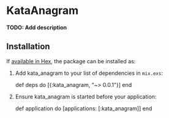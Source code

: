 # KataAnagram

**TODO: Add description**

## Installation

If [available in Hex](https://hex.pm/docs/publish), the package can be installed as:

  1. Add kata_anagram to your list of dependencies in `mix.exs`:

        def deps do
          [{:kata_anagram, "~> 0.0.1"}]
        end

  2. Ensure kata_anagram is started before your application:

        def application do
          [applications: [:kata_anagram]]
        end

